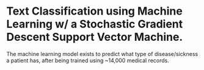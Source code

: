 # Text Classification using Machine Learning w/ a Stochastic Gradient Descent Support Vector Machine. 
The machine learning model exists to predict what type of disease/sickness a patient has, after being trained using ~14,000 medical records.
